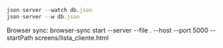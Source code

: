 ```js
json-server --watch db.json
json-server --w db.json
```

Browser sync: browser-sync start --server --file . --host --port 5000 --startPath screens/lista_cliente.html


